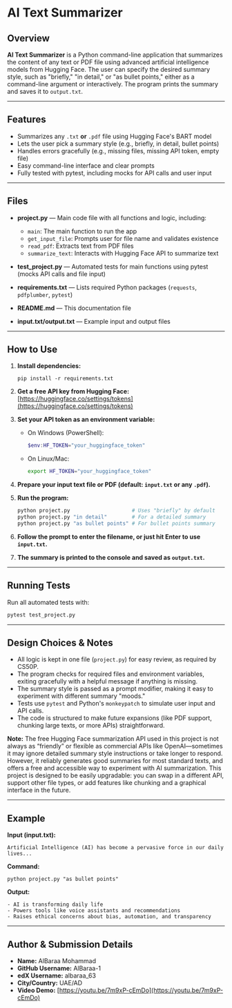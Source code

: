 # AI Text Summarizer

## Overview

**AI Text Summarizer** is a Python command-line application that summarizes the content of any text or PDF file using advanced artificial intelligence models from Hugging Face. The user can specify the desired summary style, such as "briefly," "in detail," or "as bullet points," either as a command-line argument or interactively. The program prints the summary and saves it to `output.txt`.

---

## Features

* Summarizes any `.txt` **or** `.pdf` file using Hugging Face's BART model
* Lets the user pick a summary style (e.g., briefly, in detail, bullet points)
* Handles errors gracefully (e.g., missing files, missing API token, empty file)
* Easy command-line interface and clear prompts
* Fully tested with pytest, including mocks for API calls and user input

---

## Files

* **project.py** — Main code file with all functions and logic, including:

  * `main`: The main function to run the app
  * `get_input_file`: Prompts user for file name and validates existence
  * `read_pdf`: Extracts text from PDF files
  * `summarize_text`: Interacts with Hugging Face API to summarize text
* **test\_project.py** — Automated tests for main functions using pytest (mocks API calls and file input)
* **requirements.txt** — Lists required Python packages (`requests`, `pdfplumber`, `pytest`)
* **README.md** — This documentation file
* **input.txt/output.txt** — Example input and output files

---

## How to Use

1. **Install dependencies:**

   ```
   pip install -r requirements.txt
   ```

2. **Get a free API key from Hugging Face:**
   [https://huggingface.co/settings/tokens](https://huggingface.co/settings/tokens)

3. **Set your API token as an environment variable:**

   * On Windows (PowerShell):

     ```powershell
     $env:HF_TOKEN="your_huggingface_token"
     ```
   * On Linux/Mac:

     ```bash
     export HF_TOKEN="your_huggingface_token"
     ```

4. **Prepare your input text file or PDF (default: `input.txt` or any `.pdf`).**

5. **Run the program:**

   ```bash
   python project.py                    # Uses "briefly" by default
   python project.py "in detail"        # For a detailed summary
   python project.py "as bullet points" # For bullet points summary
   ```

6. **Follow the prompt to enter the filename, or just hit Enter to use `input.txt`.**

7. **The summary is printed to the console and saved as `output.txt`.**

---

## Running Tests

Run all automated tests with:

```bash
pytest test_project.py
```

---

## Design Choices & Notes

* All logic is kept in one file (`project.py`) for easy review, as required by CS50P.
* The program checks for required files and environment variables, exiting gracefully with a helpful message if anything is missing.
* The summary style is passed as a prompt modifier, making it easy to experiment with different summary "moods."
* Tests use `pytest` and Python's `monkeypatch` to simulate user input and API calls.
* The code is structured to make future expansions (like PDF support, chunking large texts, or more APIs) straightforward.

**Note:**
The free Hugging Face summarization API used in this project is not always as “friendly” or flexible as commercial APIs like OpenAI—sometimes it may ignore detailed summary style instructions or take longer to respond. However, it reliably generates good summaries for most standard texts, and offers a free and accessible way to experiment with AI summarization.
This project is designed to be easily upgradable: you can swap in a different API, support other file types, or add features like chunking and a graphical interface in the future.

---

## Example

**Input (input.txt):**

```
Artificial Intelligence (AI) has become a pervasive force in our daily lives...
```

**Command:**

```
python project.py "as bullet points"
```

**Output:**

```
- AI is transforming daily life
- Powers tools like voice assistants and recommendations
- Raises ethical concerns about bias, automation, and transparency
```

---

## Author & Submission Details

* **Name:** AlBaraa Mohammad
* **GitHub Username:** AlBaraa-1
* **edX Username:** albaraa\_63
* **City/Country:** UAE/AD
* **Video Demo:** [https://youtu.be/7m9xP-cEmDo](https://youtu.be/7m9xP-cEmDo)